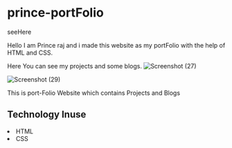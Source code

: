 # prince-portFolio
seeHere

Hello I am Prince raj and i made this website as my portFolio with the help of HTML and CSS.

Here You can see my projects and some blogs.
![Screenshot (27)](https://user-images.githubusercontent.com/85553942/205509275-3529019a-f1ee-46a8-b47b-3693cc20ef44.png)


![Screenshot (29)](https://user-images.githubusercontent.com/85553942/205509315-ac165e57-9a50-490b-b609-e0fa0e26ac29.png)

This is port-Folio Website which contains Projects and Blogs

## Technology Inuse 
<li> HTML
<li> CSS



